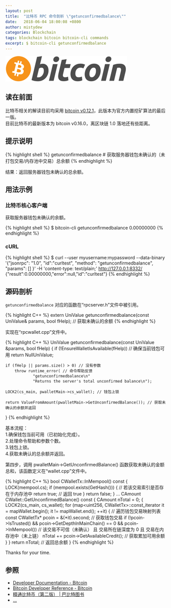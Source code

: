 ```yaml
---
layout: post
title:  "比特币 RPC 命令剖析 \"getunconfirmedbalance\""
date:   2018-06-04 18:00:08 +0800
author: mistydew
categories: Blockchain
tags: blockchain bitcoin bitcoin-cli commands
excerpt: $ bitcoin-cli getunconfirmedbalance
---
```

![bitcoin](/images/20180504/bitcoin.svg)

## 读在前面
比特币相关的解读目前均采用 [bitcoin v0.12.1](https://github.com/bitcoin/bitcoin/tree/v0.12.1)，此版本为官方内置挖矿算法的最后一版。<br>
目前比特币的最新版本为 bitcoin v0.16.0，离区块链 1.0 落地还有些距离。

## 提示说明

{% highlight shell %}
getunconfirmedbalance # 获取服务器钱包未确认的（未打包交易/内存池中交易）总余额
{% endhighlight %}

结果：返回服务器钱包未确认的总余额。

## 用法示例

### 比特币核心客户端

获取服务器钱包未确认的余额。

{% highlight shell %}
$ bitcoin-cli getunconfirmedbalance
0.00000000
{% endhighlight %}

### cURL

{% highlight shell %}
$ curl --user myusername:mypassword --data-binary '{"jsonrpc": "1.0", "id":"curltest", "method": "getunconfirmedbalance", "params": [] }' -H 'content-type: text/plain;' http://127.0.0.1:8332/
{"result":0.00000000,"error":null,"id":"curltest"}
{% endhighlight %}

## 源码剖析
`getunconfirmedbalance` 对应的函数在“rpcserver.h”文件中被引用。

{% highlight C++ %}
extern UniValue getunconfirmedbalance(const UniValue& params, bool fHelp); // 获取未确认的余额
{% endhighlight %}

实现在“rpcwallet.cpp”文件中。

{% highlight C++ %}
UniValue getunconfirmedbalance(const UniValue &params, bool fHelp)
{
    if (!EnsureWalletIsAvailable(fHelp)) // 确保当前钱包可用
        return NullUniValue;
    
    if (fHelp || params.size() > 0) // 没有参数
        throw runtime_error( // 命令帮助反馈
                "getunconfirmedbalance\n"
                "Returns the server's total unconfirmed balance\n");

    LOCK2(cs_main, pwalletMain->cs_wallet); // 钱包上锁

    return ValueFromAmount(pwalletMain->GetUnconfirmedBalance()); // 获取未确认的余额并返回
}
{% endhighlight %}

基本流程：<br>
1.确保钱包当前可用（已初始化完成）。<br>
2.处理命令帮助和参数个数。<br>
3.钱包上锁。<br>
4.获取未确认的总余额并返回。

第四步，调用 pwalletMain->GetUnconfirmedBalance() 函数获取未确认的金额总和，该函数定义在“wallet.cpp”文件中。

{% highlight C++ %}
bool CWalletTx::InMempool() const
{
    LOCK(mempool.cs);
    if (mempool.exists(GetHash())) { // 若该交易索引是否存在于内存池中
        return true; // 返回 true
    }
    return false;
}
...
CAmount CWallet::GetUnconfirmedBalance() const
{
    CAmount nTotal = 0;
    {
        LOCK2(cs_main, cs_wallet);
        for (map<uint256, CWalletTx>::const_iterator it = mapWallet.begin(); it != mapWallet.end(); ++it)
        { // 遍历钱包交易映射列表
            const CWalletTx* pcoin = &(*it).second; // 获取钱包交易
            if (!pcoin->IsTrusted() && pcoin->GetDepthInMainChain() == 0 && pcoin->InMempool()) // 该交易不可信（未确认） 且 交易所在链深度为 0 且 交易在内存池中（未上链）
                nTotal += pcoin->GetAvailableCredit(); // 获取累加可用余额
        }
    }
    return nTotal; // 返回总余额
}
{% endhighlight %}

Thanks for your time.

## 参照
* [Developer Documentation - Bitcoin](https://bitcoin.org/en/developer-documentation)
* [Bitcoin Developer Reference - Bitcoin](https://bitcoin.org/en/developer-reference#getconfirmedbalance)
* [精通比特币（第二版） \| 巴比特图书](http://book.8btc.com/masterbitcoin2cn)
* [...](https://github.com/mistydew/blockchain)
